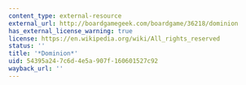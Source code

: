 ```yaml
---
content_type: external-resource
external_url: http://boardgamegeek.com/boardgame/36218/dominion
has_external_license_warning: true
license: https://en.wikipedia.org/wiki/All_rights_reserved
status: ''
title: '*Dominion*'
uid: 54395a24-7c6d-4e5a-907f-160601527c92
wayback_url: ''
---
```


